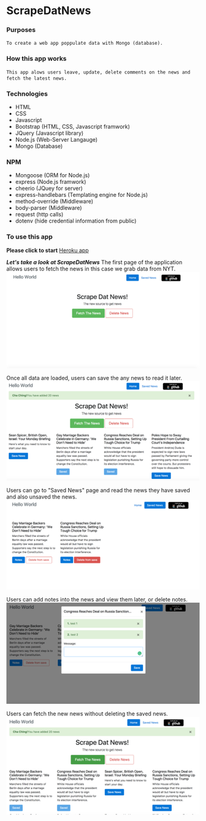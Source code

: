 # ScrapeDatNews

### Purposes
    To create a web app poppulate data with Mongo (database).

### How this app works
    This app alows users leave, update, delete comments on the news and fetch the latest news. 

### Technologies
* HTML
* CSS
* Javascript
* Bootstrap (HTML, CSS, Javascript framwork)
* JQuery (Javascript library)
* Node.js (Web-Server Langauge)
* Mongo (Database)

### NPM
* Mongoose (ORM for Node.js)
* express (Node.js framwork) 
* cheerio (JQuey for server) 
* express-handlebars (Templating engine for Node.js) 
* method-override (Middleware)
* body-parser (Middleware)
* request (http calls)
* dotenv (hide credential information from public)

### To use this app

**Please click to start**
[Heroku app](https://shielded-crag-69766.herokuapp.com/)


 ***Let's take a look at ScrapeDatNews***
 The first page of the application allows users to fetch the news in this case we grab data from NYT.
![Application Screenshot](/public/img/SS1.png)


Once all data are loaded, users can save the any news to read it later.
![Application Screenshot](/public/img/SS2.png) 


Users can go to "Saved News" page and read the news they have saved and also unsaved the news.
![Application Screenshot](/public/img/SS3.png) 


Users can add notes into the news and view them later, or delete notes.
![Application Screenshot](/public/img/SS4.png) 


Users can fetch the new news without deleting the saved news.
![Application Screenshot](/public/img/SS5.png) 

